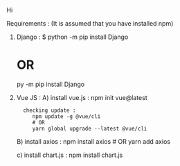 Hi

Requirements :
(It is assumed that you have installed npm)

1) Django :
    $ python -m pip install Django
    # OR
    py -m pip install Django

2) Vue JS :
    A) install vue.js :
         npm init vue@latest

         checking update :
            npm update -g @vue/cli
            # OR
            yarn global upgrade --latest @vue/cli

     B) install axios :
          npm install axios
          # OR
          yarn add axios
          
     c) install chart.js :
          npm install chart.js

